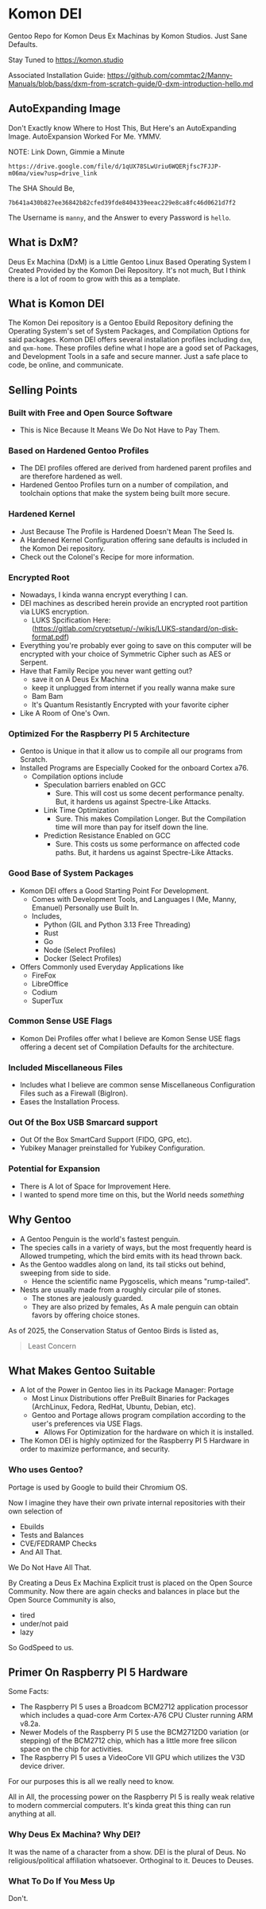 # Komon DEI

Gentoo Repo for Komon Deus Ex Machinas by Komon Studios.
Just Sane Defaults.

Stay Tuned to https://komon.studio 

Associated Installation Guide: https://github.com/commtac2/Manny-Manuals/blob/bass/dxm-from-scratch-guide/0-dxm-introduction-hello.md

## AutoExpanding Image
Don't Exactly know Where to Host This, But Here's an AutoExpanding Image. 
AutoExpansion Worked For Me. YMMV. 

NOTE: Link Down, Gimmie a Minute

```
https://drive.google.com/file/d/1qUX78SLwUriu6WQERjfsc7FJJP-m06ma/view?usp=drive_link
```

The SHA Should Be,

```
7b641a430b827ee36842b82cfed39fde8404339eeac229e8ca8fc46d0621d7f2
```

The Username is `manny`, and the Answer to every Password is `hello`.

## What is DxM?

Deus Ex Machina (DxM) is a Little Gentoo Linux Based Operating System I Created Provided by the Komon Dei Repository.
It's not much, But I think there is a lot of room to grow with this as a template.

## What is Komon DEI

The Komon Dei repository is a Gentoo Ebuild Repository defining the Operating System's set of System Packages,
and Compilation Options for said packages.
Komon DEI offers several installation profiles including `dxm`, and `qxm-home`.
These profiles define what I hope are a good set of Packages, and Development Tools in a safe and secure manner.
Just a safe place to code, be online, and communicate.

## Selling Points

### Built with Free and Open Source Software

* This is Nice Because It Means We Do Not Have to Pay Them.

### Based on Hardened Gentoo Profiles

* The DEI profiles offered are derived from hardened parent profiles and are therefore hardened as well.
* Hardened Gentoo Profiles turn on a number of compilation, and toolchain options 
that make the system being built more secure.

### Hardened Kernel

* Just Because The Profile is Hardened Doesn't Mean The Seed Is.
* A Hardened Kernel Configuration offering sane defaults is included in the Komon Dei repository.
* Check out the Colonel's Recipe for more information.

### Encrypted Root

* Nowadays, I kinda wanna encrypt everything I can.
* DEI machines as described herein provide an encrypted root partition via LUKS encryption.
  * LUKS Spcification Here: (https://gitlab.com/cryptsetup/-/wikis/LUKS-standard/on-disk-format.pdf)
* Everything you're probably ever going to save on this computer will be encrypted with your choice of Symmetric Cipher
  such as AES or Serpent.
* Have that Family Recipe you never want getting out? 
  * save it on A Deus Ex Machina
  * keep it unplugged from internet if you really wanna make sure
  * Bam Bam
  * It's Quantum Resistantly Encrypted with your favorite cipher
* Like A Room of One's Own.

### Optimized For the Raspberry PI 5 Architecture

* Gentoo is Unique in that it allow us to compile all our programs from Scratch.
* Installed Programs are Especially Cooked for the onboard Cortex a76.
  * Compilation options include
    * Speculation barriers enabled on GCC
      * Sure. This will cost us some decent performance penalty. But, it hardens us against Spectre-Like Attacks.
    * Link Time Optimization
      * Sure. This makes Compilation Longer. But the Compilation time will more than pay for itself down the line.
    * Prediction Resistance Enabled on GCC
       * Sure. This costs us some performance on affected code paths. But, it hardens us against Spectre-Like Attacks.

### Good Base of System Packages

* Komon DEI offers a Good Starting Point For Development.
  * Comes with Development Tools, and Languages I (Me, Manny, Emanuel) Personally use Built In.
  * Includes,
    * Python (GIL and Python 3.13 Free Threading)
    * Rust
    * Go
    * Node (Select Profiles)
    * Docker (Select Profiles)
* Offers Commonly used Everyday Applications like 
  * FireFox
  * LibreOffice
  * Codium
  * SuperTux

### Common Sense USE Flags

* Komon Dei Profiles offer what I believe are Komon Sense USE flags offering a decent set of Compilation Defaults
for the architecture.

### Included Miscellaneous Files

* Includes what I believe are common sense Miscellaneous Configuration Files such as a Firewall (BigIron).
* Eases the Installation Process.

### Out Of the Box USB Smarcard support

* Out Of the Box SmartCard Support (FIDO, GPG, etc).
* Yubikey Manager preinstalled for Yubikey Configuration.

### Potential for Expansion

* There is A lot of Space for Improvement Here.
* I wanted to spend more time on this, but the World needs *something*


## Why Gentoo

* A Gentoo Penguin is the world's fastest penguin.
* The species calls in a variety of ways, but the most frequently heard is Allowed trumpeting,
  which the bird emits with its head thrown back.
* As the Gentoo waddles along on land, its tail sticks out behind, sweeping from side to side.
  * Hence the scientific name Pygoscelis, which means "rump-tailed".
* Nests are usually made from a roughly circular pile of stones.
  * The stones are jealously guarded.
  * They are also prized by females, As A male penguin can obtain favors by offering choice stones.

As of 2025, the Conservation Status of Gentoo Birds is listed as,

> Least Concern

## What Makes Gentoo Suitable

* A lot of the Power in Gentoo lies in its Package Manager: Portage
  * Most Linux Distributions offer PreBuilt Binaries for Packages (ArchLinux, Fedora, RedHat, Ubuntu, Debian, etc).
  * Gentoo and Portage allows program compilation according to the user's preferences via USE Flags. 
    * Allows For Optimization for the hardware on which it is installed.
* The Komon DEI is highly optimized for the Raspberry PI 5 Hardware in order to maximize performance, and security.

### Who uses Gentoo?

Portage is used by Google to build their Chromium OS.

Now I imagine they have their own private internal repositories with their own selection of 
  * Ebuilds
  * Tests and Balances
  * CVE/FEDRAMP Checks
  * And All That.

We Do Not Have All That.

By Creating a Deus Ex Machina Explicit trust is placed on the Open Source Community.
Now there are again checks and balances in place but the Open Source Community is also,

* tired
* under/not paid 
* lazy

So GodSpeed to us.

## Primer On Raspberry PI 5 Hardware

Some Facts:

* The Raspberry PI 5 uses a Broadcom BCM2712 application processor which includes a quad-core 
  Arm Cortex-A76 CPU Cluster running ARM v8.2a.
* Newer Models of the Raspberry PI 5 use the BCM2712D0 variation (or stepping) of the BCM2712 chip, 
  which has a little more free silicon space on the chip for activities.
* The Raspberry PI 5 uses a VideoCore VII GPU which utilizes the V3D device driver.

For our purposes this is all we really need to know.

All in All, the processing power on the Raspberry PI 5 is really weak relative to modern commercial computers.
It's kinda great this thing can run anything at all.

### Why Deus Ex Machina? Why DEI?

It was the name of a character from a show.
DEI is the plural of Deus. 
No religious/political affiliation whatsoever. Orthoginal to it.
Deuces to Deuses.

### What To Do If You Mess Up

Don't.

